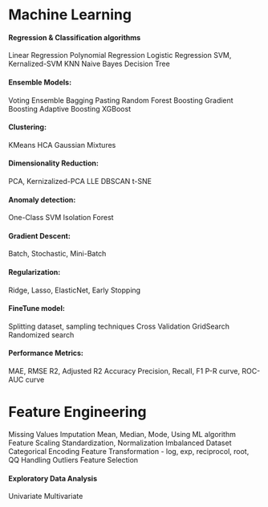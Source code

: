 # Machine Learning

#### Regression & Classification algorithms

  Linear Regression
  Polynomial Regression
  Logistic Regression
  SVM, Kernalized-SVM
  KNN
  Naive Bayes
  Decision Tree

#### Ensemble Models:

  Voting Ensemble
  Bagging
  Pasting
  Random Forest
  Boosting
    Gradient Boosting
    Adaptive Boosting
    XGBoost
  
#### Clustering:

  KMeans
  HCA
  Gaussian Mixtures
  
#### Dimensionality Reduction:

  PCA, Kernizalized-PCA
  LLE
  DBSCAN
  t-SNE

#### Anomaly detection:

  One-Class SVM
  Isolation Forest

#### Gradient Descent:

  Batch, Stochastic, Mini-Batch
  
#### Regularization:

  Ridge, Lasso, ElasticNet, Early Stopping

#### FineTune model:

  Splitting dataset, sampling techniques
  Cross Validation
  GridSearch
  Randomized search

#### Performance Metrics:

  MAE, RMSE
  R2, Adjusted R2
  Accuracy
  Precision, Recall, F1
  P-R curve, ROC-AUC curve

# Feature Engineering

  Missing Values Imputation
    Mean, Median, Mode, Using ML algorithm
  Feature Scaling
    Standardization, Normalization
  Imbalanced Dataset
  Categorical Encoding
  Feature Transformation - log, exp, reciprocol, root, QQ
  Handling Outliers
  Feature Selection

#### Exploratory Data Analysis

  Univariate
  Multivariate
